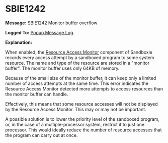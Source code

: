 # SBIE1242

**Message:** SBIE1242 Monitor buffer overflow

**Logged To:** [Popup Message Log](PopupMessageLog.md).

**Explanation:**

When enabled, the [Resource Access Monitor](ResourceAccessMonitor.md) component of Sandboxie records every access attempt by a sandboxed program to some system resource. The name and type of the resource are stored in a "monitor buffer". The monitor buffer uses only 64KB of memory.

Because of the small size of the monitor buffer, it can keep only a limited number of access attempts at the same time. This error indicates the Resource Access Monitor detected more attempts to access resources than the monitor buffer can handle.

Effectively, this means that some resource accesses will not be displayed by the Resource Access Monitor. This may or may not be important.

A possible solution is to lower the priority level of the sandboxed program, or, in the case of a multiple-processor system, restrict it to just one processor. This would ideally reduce the number of resource accesses that the program can carry out at once.
